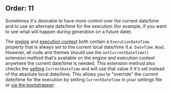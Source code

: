 ﻿Order: 11
---
Sometimes it's desirable to have more control over the current date/time
and to use an alternate date/time for the execution
(for example, if you want to see what will happen during generation on a future date).

The [engine](xref:execution#engine) and [execution context](xref:execution#execution-context) both contain a `ExecutionDateTime`
property that is always set to the current local date/time (I.e. `DateTime.Now`). However, all code and themes should use the
`GetCurrentDateTime()` extension method that's available on the engine and execution context anywhere the current date/time is needed.
This extension method also checks the [setting](xref:settings)
`CurrentDateTime` and will use that value if it's set instead of the absolute local date/time.
This allows you to "override" the current date/time for the execution by setting `CurrentDateTime`
in your settings file or [via the bootstrapper](xref:specifying-settings).